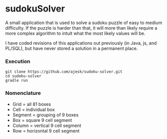 # sudokuSolver
A small application that is used to solve a sudoku puzzle of easy to medium difficulty. If the puzzle is harder than that, it will more than likely require a more complex algorithm to intuit what the most likely values will be.

I have coded revisions of this applications out previously (in Java, js, and PL/SQL), but have never stored a solution in a permanent place.

### Execution
```
git clone https://github.com/ajesk/sudoku-solver.git
cd sudoku-solver
gradle run
```

### Nomenclature
* Grid  = all 81 boxes
* Cell  = individual box
* Segment = grouping of 9 boxes
* Box   = square 9 cell segment
* Column = vertical 9 cell segment
* Row = horizontal 9 cell segment
